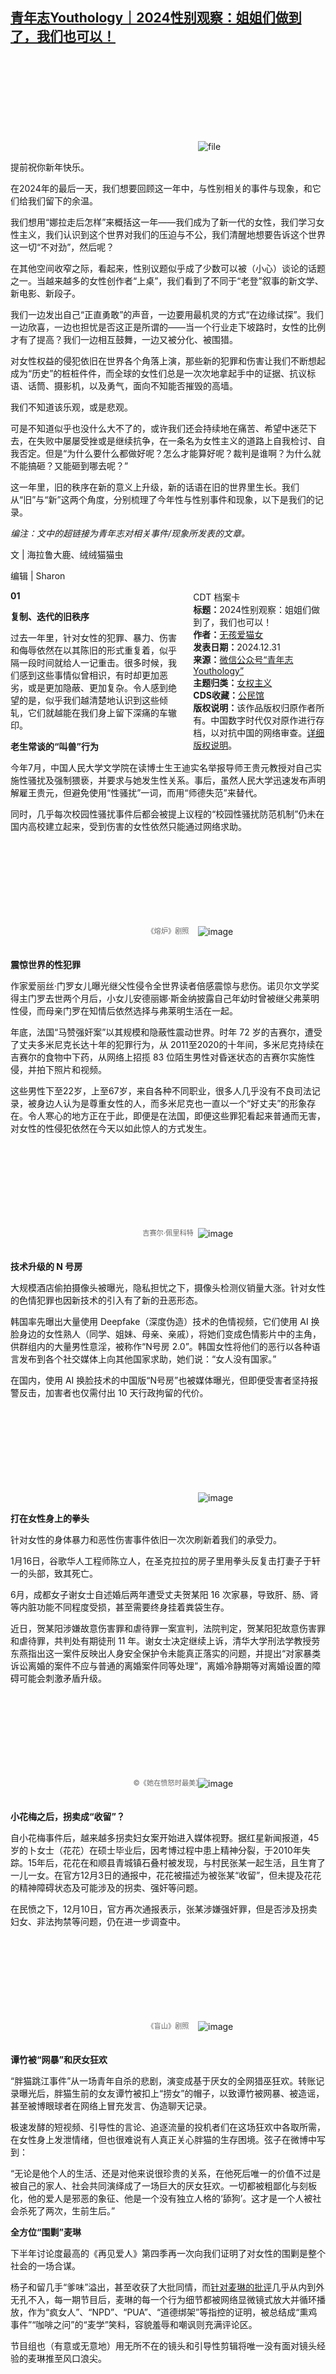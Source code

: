 <!--1735643715000-->
[青年志Youthology｜2024性别观察：姐姐们做到了，我们也可以！](https://chinadigitaltimes.net/chinese/714520.html)
------

<p><img decoding="async" src="data:image/svg+xml,%3Csvg%20xmlns='http://www.w3.org/2000/svg'%20viewBox='0%200%200%200'%3E%3C/svg%3E" alt="file" data-lazy-src="https://chinadigitaltimes.net/chinese/files/2024/12/image-1735643074517.png"><noscript><img decoding="async" src="https://chinadigitaltimes.net/chinese/files/2024/12/image-1735643074517.png" alt="file"></noscript></p><p>提前祝你新年快乐。</p><p>在2024年的最后一天，我们想要回顾这一年中，与性别相关的事件与现象，和它们给我们留下的余温。</p><p>我们想用“娜拉走后怎样”来概括这一年——我们成为了新一代的女性，我们学习女性主义，我们认识到这个世界对我们的压迫与不公，我们清醒地想要告诉这个世界这一切“不对劲”，然后呢？</p><p>在其他空间收窄之际，看起来，性别议题似乎成了少数可以被（小心）谈论的话题之一。当越来越多的女性创作者“上桌”，我们看到了不同于“老登”叙事的新文学、新电影、新段子。</p><p>我们一边发出自己“正直勇敢”的声音，一边要用最机灵的方式“在边缘试探”。我们一边欣喜，一边也担忧是否这正是所谓的——当一个行业走下坡路时，女性的比例才有了提高？我们一边相互鼓舞，一边又被分化、被围猎。</p><p>对女性权益的侵犯依旧在世界各个角落上演，那些新的犯罪和伤害让我们不断想起成为“历史”的桩桩件件，而全球的女性们总是一次次地拿起手中的证据、抗议标语、话筒、摄影机，以及勇气，面向不知能否摧毁的高墙。</p><p>我们不知道该乐观，或是悲观。</p><p>可是不知道似乎也没什么大不了的，或许我们还会持续地在痛苦、希望中迷茫下去，在失败中屡屡受挫或是继续抗争，在一条名为女性主义的道路上自我检讨、自我否定。但是“为什么要什么都做好呢？怎么才能算好呢？裁判是谁啊？为什么就不能搞砸？又能砸到哪去呢？”</p><p>这一年里，旧的秩序在新的意义上升级，新的话语在旧的世界里生长。我们从“旧”与“新”这两个角度，分别梳理了今年性与性别事件和现象，以下是我们的记录。</p><p><em>编注：文中的超链接为青年志对相关事件/现象所发表的文章。</em></p><p>文 | 海拉鲁大鹿、绒绒猫猫虫</p><p>编辑 | Sharon</p><div style="width:42%;float:right;padding-left:20px;"><div class="su-spoiler su-spoiler-style-fancy su-spoiler-icon-chevron-circle" data-scroll-offset="0" data-anchor-in-url="no"><div class="su-spoiler-title" tabindex="0" role="button"><span class="su-spoiler-icon"></span>CDT 档案卡</div><div class="su-spoiler-content su-u-clearfix su-u-trim"><strong>标题：</strong>2024性别观察：姐姐们做到了，我们也可以！<br><strong>作者：</strong><a href="https://chinadigitaltimes.net/space/青年志Youthology" target="_blank">无孩爱猫女</a><br><strong>发表日期：</strong>2024.12.31<br><strong>来源：</strong><a href="https://web.archive.org/web/*/https://mp.weixin.qq.com/s/10hnrRX2XOkwHxcCvztG0A" target="_blank">微信公众号“青年志Youthology”</a><br><strong>主题归类：</strong><a href="https://chinadigitaltimes.net/space/女权主义" target="_blank">女权主义</a><br><strong>CDS收藏：</strong><a href="https://chinadigitaltimes.net/space/%E5%85%AC%E6%B0%91%E9%A6%86" target="_blank" rel="noopener">公民馆</a><br><strong>版权说明：</strong>该作品版权归原作者所有。中国数字时代仅对原作进行存档，以对抗中国的网络审查。<a href="https://chinadigitaltimes.net/chinese/copyright">详细版权说明</a>。</div></div></div><p><strong>01</strong></p><p><strong>复制、迭代的旧秩序</strong></p><p>过去一年里，针对女性的犯罪、暴力、伤害和侮辱依然在以其陈旧的形式重复着，似乎隔一段时间就给人一记重击。很多时候，我们感到这些事情似曾相识，有时却更加恶劣，或是更加隐蔽、更加复杂。令人感到绝望的是，似乎我们越清楚地认识到这些倾轧，它们就越能在我们身上留下深痛的车辙印。</p><p><strong>老生常谈的“叫兽”行为</strong></p><p>今年7月，中国人民大学文学院在读博士生王迪实名举报导师王贵元教授对自己实施性骚扰及强制猥亵，并要求与她发生性关系。事后，虽然人民大学迅速发布声明解雇王贵元，但避免使用“性骚扰”一词，而用“师德失范”来替代。</p><p>同时，几乎每次校园性骚扰事件后都会被提上议程的“校园性骚扰防范机制”仍未在国内高校建立起来，受到伤害的女性依然只能通过网络求助。</p><p><img decoding="async" src="data:image/svg+xml,%3Csvg%20xmlns='http://www.w3.org/2000/svg'%20viewBox='0%200%200%200'%3E%3C/svg%3E" alt="image" data-lazy-src="https://chinadigitaltimes.net/chinese/files/2024/12/post-714520-6773d243cddb0."><noscript><img decoding="async" src="https://chinadigitaltimes.net/chinese/files/2024/12/post-714520-6773d243cddb0." alt="image"></noscript><br><span style="font-size: 0.8em;color: #666;display: block;text-align: center;margin-bottom:32px; margin-top: -20px;line-height:22px;">《熔炉》剧照</span></p><p><strong>震惊世界的性犯罪</strong></p><p>作家爱丽丝·门罗女儿曝光继父性侵令全世界读者倍感震惊与悲伤。诺贝尔文学奖得主门罗去世两个月后，小女儿安德丽娜·斯金纳披露自己年幼时曾被继父弗莱明性侵，而母亲门罗在知情后依然选择与弗莱明生活在一起。</p><p>年底，法国“马赞强奸案”以其规模和隐蔽性震动世界。时年 72 岁的吉赛尔，遭受了丈夫多米尼克长达十年的犯罪行为，从 2011至2020的十年间，多米尼克持续在吉赛尔的食物中下药，从网络上招揽 83 位陌生男性对昏迷状态的吉赛尔实施性侵，并拍下照片和视频。</p><p>这些男性下至22岁，上至67岁，来自各种不同职业，很多人几乎没有不良司法记录，被身边人认为是尊重女性的人，而多米尼克也一直以一个“好丈夫”的形象存在。令人寒心的地方正在于此，即便是在法国，即便这些罪犯看起来普通而无害，对女性的性侵犯依然在今天以如此惊人的方式发生。</p><p><img decoding="async" src="data:image/svg+xml,%3Csvg%20xmlns='http://www.w3.org/2000/svg'%20viewBox='0%200%200%200'%3E%3C/svg%3E" alt="image" data-lazy-src="https://chinadigitaltimes.net/chinese/files/2024/12/post-714520-6773d243e4a06.png"><noscript><img decoding="async" src="https://chinadigitaltimes.net/chinese/files/2024/12/post-714520-6773d243e4a06.png" alt="image"></noscript><br><span style="font-size: 0.8em;color: #666;display: block;text-align: center;margin-bottom:32px; margin-top: -20px;line-height:22px;">吉赛尔·佩里科特</span></p><p><strong>技术升级的 N 号房</strong></p><p>大规模酒店偷拍摄像头被曝光，隐私担忧之下，摄像头检测仪销量大涨。针对女性的色情犯罪也因新技术的引入有了新的丑恶形态。</p><p>韩国率先曝出大量使用 Deepfake（深度伪造）技术的色情视频，它们使用 AI 换脸身边的女性熟人（同学、姐妹、母亲、亲戚），将她们变成色情影片中的主角，供群组内的大量男性意淫，被称作“N号房 2.0”。韩国女性将他们的恶行以各种语言发布到各个社交媒体上向其他国家求助，她们说：“女人没有国家。”</p><p>在国内，使用 AI 换脸技术的中国版“N号房”也被媒体曝光，但即便受害者坚持报警反击，加害者也仅需付出 10 天行政拘留的代价。</p><p><img decoding="async" src="data:image/svg+xml,%3Csvg%20xmlns='http://www.w3.org/2000/svg'%20viewBox='0%200%200%200'%3E%3C/svg%3E" alt="image" data-lazy-src="https://chinadigitaltimes.net/chinese/files/2024/12/post-714520-6773d24403f24.png"><noscript><img decoding="async" src="https://chinadigitaltimes.net/chinese/files/2024/12/post-714520-6773d24403f24.png" alt="image"></noscript></p><p><strong>打在女性身上的拳头</strong></p><p>针对女性的身体暴力和恶性伤害事件依旧一次次刷新着我们的承受力。</p><p>1月16日，谷歌华人工程师陈立人，在圣克拉拉的房子里用拳头反复击打妻子于轩一的头部，致其死亡。</p><p>6月，成都女子谢女士自述婚后两年遭受丈夫贺某阳 16 次家暴，导致肝、肠、肾等内脏功能不同程度受损，甚至需要终身挂着粪袋生存。</p><p>近日，贺某阳涉嫌故意伤害罪和虐待罪一案宣判，法院判定，贺某阳犯故意伤害罪和虐待罪，共判处有期徒刑 11 年。谢女士决定继续上诉，清华大学刑法学教授劳东燕指出这一案件反映出人身安全保护令未能真正落实的问题，并提出“对家暴类诉讼离婚的案件不应与普通的离婚案件同等处理”，离婚冷静期等对离婚设置的障碍可能会刺激矛盾升级。</p><p><img decoding="async" src="data:image/svg+xml,%3Csvg%20xmlns='http://www.w3.org/2000/svg'%20viewBox='0%200%200%200'%3E%3C/svg%3E" alt="image" data-lazy-src="https://chinadigitaltimes.net/chinese/files/2024/12/post-714520-6773d244164cf.png"><noscript><img decoding="async" src="https://chinadigitaltimes.net/chinese/files/2024/12/post-714520-6773d244164cf.png" alt="image"></noscript><br><span style="font-size: 0.8em;color: #666;display: block;text-align: center;margin-bottom:32px; margin-top: -20px;line-height:22px;">©《她在愤怒时最美》</span></p><p><strong>小花梅之后，拐卖成“收留”？</strong></p><p>自小花梅事件后，越来越多拐卖妇女案开始进入媒体视野。据红星新闻报道，45岁的卜女士（花花）在硕士毕业后，因考博过程中患上精神分裂，于2010年失踪。15年后，花花在和顺县青城镇石叠村被发现，与村民张某一起生活，且生育了一儿一女。在官方12月3日的通报中，花花被描述为被张某“收留”，但未提及花花的精神障碍状态及可能涉及的拐卖、强奸等问题。</p><p>在民愤之下，12月10日，官方再次通报表示，张某涉嫌强奸罪，但是否涉及拐卖妇女、非法拘禁等问题，仍在进一步调查中。</p><p><img decoding="async" src="data:image/svg+xml,%3Csvg%20xmlns='http://www.w3.org/2000/svg'%20viewBox='0%200%200%200'%3E%3C/svg%3E" alt="image" data-lazy-src="https://chinadigitaltimes.net/chinese/files/2024/12/post-714520-6773d2441edac."><noscript><img decoding="async" src="https://chinadigitaltimes.net/chinese/files/2024/12/post-714520-6773d2441edac." alt="image"></noscript><br><span style="font-size: 0.8em;color: #666;display: block;text-align: center;margin-bottom:32px; margin-top: -20px;line-height:22px;">《盲山》剧照</span></p><p><strong>谭竹被“网暴”和厌女狂欢</strong></p><p>“胖猫跳江事件”从一场青年自杀的悲剧，演变成基于厌女的全网猎巫狂欢。转账记录曝光后，胖猫生前的女友谭竹被扣上“捞女”的帽子，以致谭竹被网暴、被造谣，甚至被博眼球者在网络上冒充发言、伪造聊天记录。</p><p>极速发酵的短视频、引导性的言论、追逐流量的投机者们在这场狂欢中各取所需，在女性身上发泄情绪，但也很难说有人真正关心胖猫的生存困境。弦子在微博中写到：</p><p>“无论是他个人的生活、还是对他来说很珍贵的关系，在他死后唯一的价值不过是被自己的家人、社会共同演绎成了一场巨大的厌女狂欢。一切都被粗鄙化与刻板化，他的爱人是邪恶的象征、他是一个没有独立人格的‘舔狗’。这才是一个人被社会杀死了两次，生前生后。”</p><p><strong>全方位“围剿”麦琳</strong></p><p>下半年讨论度最高的《再见爱人》第四季再一次向我们证明了对女性的围剿是整个社会的一场合谋。</p><p>杨子和留几手“爹味”溢出，甚至收获了大批同情，而<a href="https://mp.weixin.qq.com/s?__biz=MzA5ODY2NDIyNQ==&amp;mid=2652045809&amp;idx=1&amp;sn=f83705a34baac117ab08b4bb5543957d&amp;scene=21#wechat_redirect">针对麦琳的批评</a>几乎从内到外无孔不入，每一期节目后，麦琳的每一个行为细节都被网络显微镜式放大并循环播放，作为“疯女人”、“NPD”、“PUA”、“道德绑架”等指控的证明，被总结成“熏鸡事件”“咖啡之问”的“麦学”笑料，容貌羞辱和嘲讽则充满评论区。</p><p>节目组也（有意或无意地）用无所不在的镜头和引导性剪辑将唯一没有面对镜头经验的麦琳推至风口浪尖。</p><p><img decoding="async" src="data:image/svg+xml,%3Csvg%20xmlns='http://www.w3.org/2000/svg'%20viewBox='0%200%200%200'%3E%3C/svg%3E" alt="image" data-lazy-src="https://chinadigitaltimes.net/chinese/files/2024/12/post-714520-6773d2442a42b."><noscript><img decoding="async" src="https://chinadigitaltimes.net/chinese/files/2024/12/post-714520-6773d2442a42b." alt="image"></noscript><br><span style="font-size: 0.8em;color: #666;display: block;text-align: center;margin-bottom:32px; margin-top: -20px;line-height:22px;">《再见爱人》节目弹幕</span></p><p><strong>“讨伐”吴柳芳</strong></p><p>11月，国家队退役体操运动员吴柳芳在与另一名国家队退役体操运动员管晨辰的争议中被鉴定为“擦边”。吴柳芳的账号在两天之内一度涨粉超过200万，11月24日，吴柳芳的账号被禁止关注，个人作品也从58条删除到7条。吴柳芳的账号解禁后，迅速涨粉到600多万，而12月底，吴柳芳账号再次被禁言，粉丝仅剩4.4万。</p><p>荒谬的是，在轮番审判吴柳芳之外，舆论再次开始围剿女性的大混战，有人反过来对管晨辰进行容貌羞辱和网暴。《好东西》导演邵艺辉因点赞一条支持吴柳芳的微博，被认为“支持擦边”、“背刺女性”，遭到抵制和讨伐，导致邵艺辉开启微博一键防护，解散粉丝群，并关闭豆瓣主页。</p><p><img decoding="async" src="data:image/svg+xml,%3Csvg%20xmlns='http://www.w3.org/2000/svg'%20viewBox='0%200%200%200'%3E%3C/svg%3E" alt="image" data-lazy-src="https://chinadigitaltimes.net/chinese/files/2024/12/post-714520-6773d244324e6."><noscript><img decoding="async" src="https://chinadigitaltimes.net/chinese/files/2024/12/post-714520-6773d244324e6." alt="image"></noscript><br><span style="font-size: 0.8em;color: #666;display: block;text-align: center;margin-bottom:32px; margin-top: -20px;line-height:22px;">《好东西》剧照</span></p><p><strong>卫生巾少了4 厘米</strong></p><p>在最必需、最常见（但最不可见）的女性用品上，女性空间也在暗暗被扣减。<a href="https://mp.weixin.qq.com/s?__biz=MzA5ODY2NDIyNQ==&amp;mid=2652045761&amp;idx=1&amp;sn=a4ca97078262759118e093ed2505c292&amp;scene=21#wechat_redirect">卫生巾尺寸缩水成为今年最受关注的问题之一</a>，除了尺寸不足之外，PH 值、荧光剂、甲醛、增塑剂等等一系列问题轮番被曝光，女性的健康和安全在基本的需求上仍得不到保障。</p><p>月经是刻意被忽视的，就如女性总是被迫隐身的。卫生巾只是无数不给予女性适配物品和设施中的一项。</p><p><img decoding="async" src="data:image/svg+xml,%3Csvg%20xmlns='http://www.w3.org/2000/svg'%20viewBox='0%200%200%200'%3E%3C/svg%3E" alt="image" data-lazy-src="https://chinadigitaltimes.net/chinese/files/2024/12/post-714520-6773d244496ed.png"><noscript><img decoding="async" src="https://chinadigitaltimes.net/chinese/files/2024/12/post-714520-6773d244496ed.png" alt="image"></noscript></p><p><strong>LGBTQ+持续收窄的生存空间</strong></p><p>今年，国内的一些性少数空间、性别账号继续被关停。</p><p>10月，舞蹈家金星在广州的演出被取消后，发微博询问文旅局未过审批的理由，而后，金星在上海、苏州、佛山等地多场舞台剧全部被取消。</p><p>12月，同人创作网站海棠上的作者们被捕，面临高额罚款和刑罚。</p><p>全球范围内，女性和性少数群体权益正进一步被压缩。8月21日，塔利班颁布新的《弘扬美德和预防邪恶法》，在先前限制女性权利的基础上，该法禁止妇女在公共场合唱歌、朗诵诗歌或大声讲话，要求她们始终遮住脸部和身体，禁止与亲属和丈夫外的男性对视，同时将同性恋、双性恋、跨性别者和性别奇异者定为犯罪行为并对其进行迫害。</p><p><img decoding="async" src="data:image/svg+xml,%3Csvg%20xmlns='http://www.w3.org/2000/svg'%20viewBox='0%200%200%200'%3E%3C/svg%3E" alt="image" data-lazy-src="https://chinadigitaltimes.net/chinese/files/2024/12/post-714520-6773d24455669."><noscript><img decoding="async" src="https://chinadigitaltimes.net/chinese/files/2024/12/post-714520-6773d24455669." alt="image"></noscript><br><span style="font-size: 0.8em;color: #666;display: block;text-align: center;margin-bottom:32px; margin-top: -20px;line-height:22px;">2024 伦敦 Pride 游行</span></p><p><strong>年度性别笑话</strong></p><p><strong>之一：</strong></p><p>3月24日晚，《坠落的审判》在北大举行首映，映后，导演茹斯汀·特里叶与北大教授戴锦华、董强进行对谈，主持人是陈铭。对谈中，董强对导演进行年龄、外貌点评，在导演说话时拿手机拍照，而在与戴锦华讨论时直接破防，指出“我这个人真的不愿意看一部电影上来就进入这种男女的讨论”，“像女的是不是忍辱负重什么的，对我来说太沉重了”，然而这部电影最重要的主题便是讨论女性的困境。</p><p>陈铭则一直在和稀泥，最后持续输出自己长篇大论的观后感，使得观众大喊：“让导演说！让导演说！”现场视频引发了对“爹味”的强烈批评。</p><p><img decoding="async" src="data:image/svg+xml,%3Csvg%20xmlns='http://www.w3.org/2000/svg'%20viewBox='0%200%200%200'%3E%3C/svg%3E" alt="image" data-lazy-src="https://chinadigitaltimes.net/chinese/files/2024/12/post-714520-6773d2445e2d3."><noscript><img decoding="async" src="https://chinadigitaltimes.net/chinese/files/2024/12/post-714520-6773d2445e2d3." alt="image"></noscript><br><span style="font-size: 0.8em;color: #666;display: block;text-align: center;margin-bottom:32px; margin-top: -20px;line-height:22px;">《坠落的审判》北大对谈现场</span></p><p><strong>之二：</strong></p><p>哈萨克斯坦共和国国务顾问叶尔兰·卡林于11月22日拜访中国人民大学并发表演讲，在提问环节，人大教授王宪举发言表示：“我们国家现在女同志是不愿意结婚，不要小孩，……我听说你们那的女大学生毕业以后就生孩子，一个一个地生，她们怎么能够这么相信你们的话，老老实实地、服服帖帖地就这么生孩子，早生、多生？”其言论进一步加剧了年轻人对婚育政策的反感。</p><p>事后，@哈萨克国际通讯社 官方微博发布数条博文，介绍哈萨克斯坦是如何完善社会福利制度和保障女性权益的。</p><p><img decoding="async" src="data:image/svg+xml,%3Csvg%20xmlns='http://www.w3.org/2000/svg'%20viewBox='0%200%200%200'%3E%3C/svg%3E" alt="image" data-lazy-src="https://chinadigitaltimes.net/chinese/files/2024/12/post-714520-6773d24467c3c."><noscript><img decoding="async" src="https://chinadigitaltimes.net/chinese/files/2024/12/post-714520-6773d24467c3c." alt="image"></noscript></p><p><strong>02</strong></p><p><strong>全世界无孩爱猫女，联合起来！</strong></p><p>根据《金融时报》的报道，盖洛普数据显示，全球多个国家18至29岁的群体中，年轻男女的意识形态差距正变得越来越大，尤其是在过去十年间，男性变得越来越保守，而女性则变得越来越自由、进步。其中韩国男性尤其在2015年以后急速右转，与同龄女性的差距超过 50%。_</p><p>在这一背景下，一个很容易感知到的现实是，全球女性正以越来越清醒的姿态争取自己的权利、反抗父权，但与此同时，在一个仍由大多数男性所统治的世界里，这种抗争依然面临着巨大的阻力。</p><p>在其他的年度性别盘点中，都不约而同地提到了今年是“女性上桌”的一年，指的也是我们开始拥有在公共空间大声说话的资格、被聆听的资格。而这样的资格和血肉，会在绵延不断的女性创作者、女性团体、女性社群之间疯长_。</p><p><img decoding="async" src="data:image/svg+xml,%3Csvg%20xmlns='http://www.w3.org/2000/svg'%20viewBox='0%200%200%200'%3E%3C/svg%3E" alt="image" data-lazy-src="https://chinadigitaltimes.net/chinese/files/2024/12/post-714520-6773d24476a74.png"><noscript><img decoding="async" src="https://chinadigitaltimes.net/chinese/files/2024/12/post-714520-6773d24476a74.png" alt="image"></noscript></p><p><strong>不论成败，女孩仍在努力</strong></p><p>两年前，北京蓬蒿剧场创始人王翔被指控性骚扰，在第一位女性蓝莓发帖后，陆续有多名女性讲述自己被其骚扰的经历，王翔以侵犯名誉权起诉了蓝莓和其他11名转发支持者。4月，北京市第四中级人民法院驳回了原告王翔的全部诉讼请求。因性骚扰案取证困难，此类案件中，若被指控方以名誉权起诉，往往能以胜诉告终。</p><p>更常见是李松蔚诉冬妮名誉侵权案的情况，冬妮仍在为维权奔走中。5月17日一审结束后，12月2日，二审宣布维持原判，判定李松蔚胜诉。法院并未认定冬妮方存在证据造假等行为，目前，冬妮表示将把证据交给伦理调查工作组，继续推进心理咨询伦理审查。</p><p>最新的希望来自余华英拐卖儿童案，12月19日，贵州省高级人民法院驳回余华英上诉，维持一审死刑判决。作为当年被拐卖的17个孩子之一，杨妞花在找回自己的家庭（当时已父母双亡）和名字后决定尽自己的一切努力把人贩子送上法庭，她六次在庭审中面对余华英，而这一次余华英再无上诉机会。</p><p><img decoding="async" src="data:image/svg+xml,%3Csvg%20xmlns='http://www.w3.org/2000/svg'%20viewBox='0%200%200%200'%3E%3C/svg%3E" alt="image" data-lazy-src="https://chinadigitaltimes.net/chinese/files/2024/12/post-714520-6773d2448dfcc.png"><noscript><img decoding="async" src="https://chinadigitaltimes.net/chinese/files/2024/12/post-714520-6773d2448dfcc.png" alt="image"></noscript><br><span style="font-size: 0.8em;color: #666;display: block;text-align: center;margin-bottom:32px; margin-top: -20px;line-height:22px;">©《她在愤怒时最美》</span></p><p><strong>来自世界的女性力量</strong></p><p>在法国，备受瞩目的“马赞强奸案”受害者佩利科特·吉赛尔得以正式和丈夫离婚，并起诉前夫和其中 51人确认身份的强奸者。多米尼克被判处20年有期徒刑，49名男性认定为强奸罪，2人被判性侵犯罪。</p><p>在审判中，吉赛尔放弃了匿名权，她说：“我希望所有遭受强奸的女性都能说，‘佩利科特女士做到了，我也可以。’&nbsp;”该案引发法国大规模抗议声援，抗议者们在阿维尼翁法庭外举起“谢谢你，吉赛尔”“每两分钟一趟地铁，每七分钟一起强奸”的牌子，要求严惩马赞强奸案中的罪犯。</p><p>美国大选时，成为特朗普竞选搭档的万斯被曝曾在电视节目中称哈里斯等民主党人是一群生活悲惨的“无孩爱猫女”（childless cat ladies）。特朗普再次赢得大选后，面临可预见的女性权益的挤压，韩国4B运动（不与男性约会、不发生性行为、不结婚、不生育）开始在美国掀起热潮。</p><p>伊朗女性仍在与头巾法抗争。今年，伊朗再次收紧头巾禁令，道德警察开始上街，也再次出现“头巾巡逻车”，逮捕没戴头巾或没戴好头巾的女性。在因不戴头巾被逮捕而逝世的阿米尼去世及大规模抗议两周年之际，在德黑兰街头越来越多的女性不戴头巾。同时，新的道德法律也在进一步收紧女性权利，12月16日，27岁女歌手艾哈迈迪在 YouTube 举行线上演唱会，因未戴头巾而被捕。</p><p><img decoding="async" src="data:image/svg+xml,%3Csvg%20xmlns='http://www.w3.org/2000/svg'%20viewBox='0%200%200%200'%3E%3C/svg%3E" alt="image" data-lazy-src="https://chinadigitaltimes.net/chinese/files/2024/12/post-714520-6773d244a54c2.png"><noscript><img decoding="async" src="https://chinadigitaltimes.net/chinese/files/2024/12/post-714520-6773d244a54c2.png" alt="image"></noscript><br><span style="font-size: 0.8em;color: #666;display: block;text-align: center;margin-bottom:32px; margin-top: -20px;line-height:22px;">支持吉赛尔的抗议者们在阿维尼翁法院前抗议</span></p><p><strong>全女团体：Women 是我们</strong></p><p>11月11日起，韩国同德女大为抵抗“男女共学”模式爆发抗议活动。学生们脱掉校服外套放在学校本馆前的空地上，写下“光荣废校”、“民主同德已经死了”、“共学 OUT！”、“坚持守护女性教育”等标语。</p><p>毕业的师姐们用退还毕业证的方式表示抗议，地板上贴满了她们寄回的毕业证。她们还在抗议卡车上写：“姐姐们就是为了这个才去赚钱的，后辈们不要气馁！”其她女子大学也加入了抗争中。11月21日，同德女大和总学生会就中断讨论男女同校达成协议。目前，全韩国剩余的四年制女子大学只有东德女子大学、梨花女子大学等 7 所。</p><p>与此同时，中国女性主义者们也在以全女社群的方式进行知识分享、信息传播和议题讨论等活动。全女读书会、全女观影团、全女脱口秀、全女主电影、全女播客、全女酒吧、全女团队以女性支持女性、女性守护女性的方式相互依存。</p><p><img decoding="async" src="data:image/svg+xml,%3Csvg%20xmlns='http://www.w3.org/2000/svg'%20viewBox='0%200%200%200'%3E%3C/svg%3E" alt="image" data-lazy-src="https://chinadigitaltimes.net/chinese/files/2024/12/post-714520-6773d244bd517.png"><noscript><img decoding="async" src="https://chinadigitaltimes.net/chinese/files/2024/12/post-714520-6773d244bd517.png" alt="image"></noscript><br><span style="font-size: 0.8em;color: #666;display: block;text-align: center;margin-bottom:32px; margin-top: -20px;line-height:22px;">同德女大抗议期间，女性网友的推送和抗议现场</span></p><p><strong>“请不要庆祝”</strong></p><p>10月10日，韩国女性作家<a href="https://mp.weixin.qq.com/s?__biz=MzA5ODY2NDIyNQ==&amp;mid=2652045134&amp;idx=1&amp;sn=ff6cd9506c915e01983be60da9440cd6&amp;scene=21#wechat_redirect">韩江获得 2024 年诺贝尔文学奖</a>。她以“用强烈的诗意散文直面历史创伤，揭露人类生命的脆弱”获得瑞典文学院的赞誉，是<a href="https://mp.weixin.qq.com/s?__biz=MzA5ODY2NDIyNQ==&amp;mid=2652045450&amp;idx=1&amp;sn=33eb66a8b3f92aef6f6d0f163f3469a5&amp;scene=21#wechat_redirect">韩国</a>也是东亚首位获得诺贝尔文学奖的女性。12月7日，韩江发表诺贝尔文学奖获奖演讲《光与线》。</p><p>在获得此殊荣后，她并未接受任何采访，以拒绝庆祝的方式表达反战意愿。“战争愈演愈烈，当我们还在见证这些悲剧事件（指俄乌和巴以战争）时，每天都有人被抬出去送死，我们怎么能举行庆祝活动或召开新闻发布会呢？请不要庆祝。”“瑞典文学院授予我这个奖项，不是让我们享受，而是让我们保持头脑清醒。”</p><p>即便荣获此至高的文学殊荣，她的作品仍然不出意料地被“不够女性”“不够宏大”等理由贬抑和否认。不过更戏谑的场景则出现在今年的奥斯卡提名名单上，票房年冠《芭比》获得 8 项提名，包括最佳男配角，但最佳女主角和最佳导演两项重要奖项并未获得提名。</p><p><img decoding="async" src="data:image/svg+xml,%3Csvg%20xmlns='http://www.w3.org/2000/svg'%20viewBox='0%200%200%200'%3E%3C/svg%3E" alt="image" data-lazy-src="https://chinadigitaltimes.net/chinese/files/2024/12/post-714520-6773d244d3744.png"><noscript><img decoding="async" src="https://chinadigitaltimes.net/chinese/files/2024/12/post-714520-6773d244d3744.png" alt="image"></noscript><br><span style="font-size: 0.8em;color: #666;display: block;text-align: center;margin-bottom:32px; margin-top: -20px;line-height:22px;">韩江获诺比尔文学奖海报</span></p><p>同样是在东亚，日本女记者伊藤诗织拍摄的记录片《黑箱日记》于今年在国内放映。这部片子和她写作的书《裸泳》记录了她调查自己所遭遇性侵案的经历，以及她勇敢又艰难地起诉身份显赫的侵犯者的故事。该片挑战了日本社会现有的体制，揭露日本之耻。该片入围奥斯卡纪录片短名单。</p><p><img decoding="async" src="data:image/svg+xml,%3Csvg%20xmlns='http://www.w3.org/2000/svg'%20viewBox='0%200%200%200'%3E%3C/svg%3E" alt="image" data-lazy-src="https://chinadigitaltimes.net/chinese/files/2024/12/post-714520-6773d244dbd39."><noscript><img decoding="async" src="https://chinadigitaltimes.net/chinese/files/2024/12/post-714520-6773d244dbd39." alt="image"></noscript><br><span style="font-size: 0.8em;color: #666;display: block;text-align: center;margin-bottom:32px; margin-top: -20px;line-height:22px;">《黑箱日记》剧照</span></p><p><strong>不再悲苦的 Herstory</strong></p><p>“老是重复女性的悲惨叙事，也不利于改善女人的处境。”是电影《好东西》铁梅对她的女下属说的一句话。</p><p>从年初的《热辣滚烫》，杜乐莹铁了心要为自己赢一次；阿烂导演的作品<a href="https://mp.weixin.qq.com/s?__biz=MzA5ODY2NDIyNQ==&amp;mid=2652036624&amp;idx=1&amp;sn=f7d0f8bacde4e9efe0a970277c789f29&amp;scene=21#wechat_redirect">《这个女人》</a>以亦真亦假的镜头，挑衅了作为女人的传统叙事常规；<a href="https://mp.weixin.qq.com/s?__biz=MzA5ODY2NDIyNQ==&amp;mid=2652038423&amp;idx=1&amp;sn=6b7a427316ea66117e6b8e796b2724d2&amp;scene=21#wechat_redirect">《坠落的审判》</a>中的妻子、母亲桑德拉，自私、复杂、怒吼、不遵循婚姻规范；到年中的《老娘与海》的特鲁迪不断地超越被父权设定的“边界”，挑战英吉利海峡；在《出走的决心》，我们从女主角李红身上看到了<a href="https://mp.weixin.qq.com/s?__biz=MzA5ODY2NDIyNQ==&amp;mid=2652044432&amp;idx=1&amp;sn=1e74d44bfecec9a6a7f33f58e5f0707d&amp;scene=21#wechat_redirect">50岁女性的觉醒</a>，不再为了家庭推迟自己的愿望，；再到年末的<a href="https://mp.weixin.qq.com/s?__biz=MzA5ODY2NDIyNQ==&amp;mid=2652045214&amp;idx=1&amp;sn=d57d869432639d2762a1371100c249bb&amp;scene=21#wechat_redirect">《女人世界》</a>里 92 岁的余金巧和复古舞团的奶奶们通过舞蹈向死而生；以及<a href="https://mp.weixin.qq.com/s?__biz=MzA5ODY2NDIyNQ==&amp;mid=2652046446&amp;idx=1&amp;sn=3c0998c2a83fc3c0219e86d8ceaba9a1&amp;scene=21#wechat_redirect">《好东西》</a>本身，呈现了觉醒后的女人如何清醒又复杂地存在。</p><p>这些电影都让我们看到，女性不再以“受害者”、<a href="https://mp.weixin.qq.com/s?__biz=MzA5ODY2NDIyNQ==&amp;mid=2652043495&amp;idx=1&amp;sn=77aace4ba733251b0bc3ebe7447ff264&amp;scene=21#wechat_redirect">“受虐者”</a>的形象出现，不再依靠反应现实社会中的弱势地位来表彰女性议题的重要性，而是她们逐渐接受并选择掌控自己的命运，不再跌落父权为女性设置的“以爱为名”的陷阱。</p><p>这似乎呼应了一个女性主义转向，即不是我们要彻底抛开历史和苦难，而是在面对它们的同时，也可以创造和记录属于女性的鲜活的生命力与情谊。在女导演们设置的镜头里，女人可以打拳、打鼓、游泳、跳舞、自驾，有热爱、有愤怒、有欲望、有野心。女人也可以不再依赖男人，而是与女人互相依存。</p><p><img decoding="async" src="data:image/svg+xml,%3Csvg%20xmlns='http://www.w3.org/2000/svg'%20viewBox='0%200%200%200'%3E%3C/svg%3E" alt="image" data-lazy-src="https://chinadigitaltimes.net/chinese/files/2024/12/post-714520-6773d244e3c91."><noscript><img decoding="async" src="https://chinadigitaltimes.net/chinese/files/2024/12/post-714520-6773d244e3c91." alt="image"></noscript><br><span style="font-size: 0.8em;color: #666;display: block;text-align: center;margin-bottom:32px; margin-top: -20px;line-height:22px;">《女人世界》剧照</span></p><p><strong>要现身，要反击</strong></p><p>九人话剧出品的“民国宇宙”系列话剧无一不围绕旧时代的女性困境和女性之力演绎女性的历史。《翻山海》是2024年九人话剧的原创新作，讲述在女校长、女教练的带领下，三山女子篮球队如何突破自我、现身赛场、共赴山海的热血故事。</p><p>同样在话剧场域，英国女性演员朱迪·科默在独角话剧《初步举证》中饰演年轻有为的女律师，同时作为受害者的她，对<a href="https://mp.weixin.qq.com/s?__biz=MzA5ODY2NDIyNQ==&amp;mid=2652035257&amp;idx=1&amp;sn=59a930c273d0b07b4104c534cd28a9f7&amp;scene=21#wechat_redirect">反击性侵犯</a>、性同意的议题在法律的层面进行了激烈的探讨。该话剧于今年引进国内，由女性演员辛芷蕾出演。</p><p><img decoding="async" src="data:image/svg+xml,%3Csvg%20xmlns='http://www.w3.org/2000/svg'%20viewBox='0%200%200%200'%3E%3C/svg%3E" alt="image" data-lazy-src="https://chinadigitaltimes.net/chinese/files/2024/12/post-714520-6773d244ece24."><noscript><img decoding="async" src="https://chinadigitaltimes.net/chinese/files/2024/12/post-714520-6773d244ece24." alt="image"></noscript><br><span style="font-size: 0.8em;color: #666;display: block;text-align: center;margin-bottom:32px; margin-top: -20px;line-height:22px;">《翻山海》剧照</span></p><p><strong>夺回女性语言的权利</strong></p><p>《Young Woman and the Sea》(《老娘与海》)上映期间，因其中文译名《泳者之心》巧妙地抹去了原文中显著的女性痕迹而引发了女性群体的不满，毕竟这是讲述首位横渡英吉利海峡女性的电影。《老娘与海》这个更贴合原文、同时能彰显女性野心和魄力的译名则备受好评。</p><p>电影《好东西》以密集的爆梗和金句引发争议，有人评价这像是短视频、脱口秀，但不是电影，实际这种评价忽略了女性主义者内部对这些话语的共鸣——“那些话就是说给我们听的”，也是对优秀女性创作的否认。</p><p>今年的女性主义译本《语言恶女》解析了日常中脏活的辱女意味，揭露日常语言中的性别偏见，探讨女性能如何通过语言为自己赋权，登榜年度豆瓣图书。</p><p>脱口秀领域也有越来越多的女性创作者出现，并设立女子脱口秀专场。唐香玉在《喜剧之王》的淘汰现场感谢杨笠令无数网友动容，她说：“我们的未来会很有名，也很有钱，我们的血肉会继续疯长，我们会一直，一直留在这个桌上。”</p><p>即便如此，时隔三年，杨笠的商业代言再次遭受抵制。</p><p><img decoding="async" src="data:image/svg+xml,%3Csvg%20xmlns='http://www.w3.org/2000/svg'%20viewBox='0%200%200%200'%3E%3C/svg%3E" alt="image" data-lazy-src="https://chinadigitaltimes.net/chinese/files/2024/12/post-714520-6773d2450ec2c.png"><noscript><img decoding="async" src="https://chinadigitaltimes.net/chinese/files/2024/12/post-714520-6773d2450ec2c.png" alt="image"></noscript><br><span style="font-size: 0.8em;color: #666;display: block;text-align: center;margin-bottom:32px; margin-top: -20px;line-height:22px;">唐香玉在淘汰现场感谢“姐姐”杨笠</span></p><p><strong>建立“不登”的世界</strong></p><p>男人发明了小妞文学、小妞电影（chick flick）和一系列贬低女性创作者的概念。而在女性电影、女性文学元年，女人们也发明了“老登文学”“老登电影”（dick flick）来批评那些备受男性导演青睐的男性叙事，譬如发明一个武器、救赎一个女人、一场漫长的说教、或是男子气概的比拼。</p><p>老登电影的评比从豆瓣 Top250 开始，从最初级的“小试牛登”《楚门的世界》、“半登不熟”《辛德勒的名单》到十级“一代登师”<a href="https://mp.weixin.qq.com/s?__biz=MzA5ODY2NDIyNQ==&amp;mid=2652045358&amp;idx=1&amp;sn=7182304ba4725cb230697a35eb6177cc&amp;scene=21#wechat_redirect">《这个杀手不太冷》</a>、“登前绝后”《教父》。即便“爹味儿”和“登味儿”是仅有的批评男性电影的词汇，仍有不少网友提出“请不要拿老登文学扫射全部优秀作品”来为他们正名。</p><p>同时也有女性网友表示，“特别感激发明老登文学，老登电影的人，把我那种看的时候感觉不对劲但又说不出哪里不舒服的状态精准道破。”和贬抑女性作品声音不同的是，老登发明本质是为了“去老登”，女性观众希望从批判登味儿开始，去建立一个“不登”的世界。</p><p><img decoding="async" src="data:image/svg+xml,%3Csvg%20xmlns='http://www.w3.org/2000/svg'%20viewBox='0%200%200%200'%3E%3C/svg%3E" alt="image" data-lazy-src="https://chinadigitaltimes.net/chinese/files/2024/12/post-714520-6773d2451ccf4.png"><noscript><img decoding="async" src="https://chinadigitaltimes.net/chinese/files/2024/12/post-714520-6773d2451ccf4.png" alt="image"></noscript><br><span style="font-size: 0.8em;color: #666;display: block;text-align: center;margin-bottom:32px; margin-top: -20px;line-height:22px;">《老娘与海》剧照</span></p><p><strong>勇敢、正直、有阅读量</strong></p><p>从电影《好东西》里铁梅的书柜上，我们瞥见了女性议题书籍的一角。电影里，小孩儿问铁梅：“我正直、勇敢、有阅读量，我可怜什么？”有阅读量不会可怜，而在狭窄的、被男性抢占的话语空间中，能不断让我们感到有希望的是，女性议题相关书籍的出版物在持续地生长。</p><p>中国大陆非虚构作品《我的母亲做保洁》是作家张小满书写对她母亲春香的观察，讲述底层女性的处境和交错复杂的母女关系，登榜年度豆瓣图书；“菜场女性作家”陈慧在<a href="https://mp.weixin.qq.com/s?__biz=MzA5ODY2NDIyNQ==&amp;mid=2652045017&amp;idx=1&amp;sn=44c205e5b74d9a6d59e5402c0d218ebc&amp;scene=21#wechat_redirect">《在菜场，在人间》</a>写作菜市场的人间百态；双胞胎姐妹、脱口秀演员颜怡、颜悦以黑色幽默的口吻书写都市女性的荒诞故事——<a href="https://mp.weixin.qq.com/s?__biz=MzA5ODY2NDIyNQ==&amp;mid=2652045976&amp;idx=1&amp;sn=0930c51a5e4b89bf4b3cebd7c17f4911&amp;scene=21#wechat_redirect">《正常故事》</a>；在带领学生们读了五年的《达洛维夫人》之后，张秋子在《与达洛维夫人共度一天》中发出对于女性文学的思考……</p><p>今年的译文作品有 1997出版的社会学著作《性别打结》，阐释“父权制是什么？”；《性权利：21 世纪的女性主义》审视我们对“性”的含义的理解变化，以及公共政策如何对性产生影响；台湾译者翻译的《她物志》挑选出100件女性会使用的日常物品，从“物品”的角度讲述女性的历史；《厌女症与红药丸》让我们窥见了美国社交媒体的厌女风潮等等。</p><p><img decoding="async" src="data:image/svg+xml,%3Csvg%20xmlns='http://www.w3.org/2000/svg'%20viewBox='0%200%200%200'%3E%3C/svg%3E" alt="image" data-lazy-src="https://chinadigitaltimes.net/chinese/files/2024/12/post-714520-6773d2452873b."><noscript><img decoding="async" src="https://chinadigitaltimes.net/chinese/files/2024/12/post-714520-6773d2452873b." alt="image"></noscript></p><p><strong>我们都是“娜拉”</strong></p><p>这个女性与性别的年度回顾，我们想以娜拉的故事收尾。</p><p>我们都记得前《人物》记者安小庆在 2021 年发表的《平原上的娜拉》一文轰动了一时。刘小样一句“宁愿痛苦，不要麻木”的呐喊，让所有准备出走、正在出走、已经出走的女性被深深触动，发出“我们都是刘小样”的感慨。</p><p>安小庆写作的起源，是多年前她看到张越主持的节目《半边天》中对刘小样的采访。而在今年秋天，时隔 23 年，张越带着她的新节目《她的房间》和安小庆一同，再次见到了刘小样。她们三位女性在见面时相拥在一起，张越和安小庆也看见了刘小样的重生。</p><p>今年，我们也发表了女性<a href="https://mp.weixin.qq.com/s?__biz=MzA5ODY2NDIyNQ==&amp;mid=2652038049&amp;idx=1&amp;sn=6731ac674fc0e2a26f4b2992ea283c08&amp;scene=21#wechat_redirect">改母姓</a>行动困境特稿，<a href="https://mp.weixin.qq.com/s?__biz=MzA5ODY2NDIyNQ==&amp;mid=2652039548&amp;idx=1&amp;sn=7a4e63957047555a6c462f263556168b&amp;scene=21#wechat_redirect">在富士康打工的流动女工</a>的故事，<a href="https://mp.weixin.qq.com/s?__biz=MzA5ODY2NDIyNQ==&amp;mid=2652045107&amp;idx=1&amp;sn=36701e338c787bf45e4e93534f85c906&amp;scene=21#wechat_redirect">潮汕女孩出走</a>的自述等文章。于是，我们也真心祝愿，每一位在尝试出走、已经出走的女性都能慢慢恢复<a href="https://mp.weixin.qq.com/s?__biz=MzA5ODY2NDIyNQ==&amp;mid=2652037064&amp;idx=1&amp;sn=430b258be457f75e9dba7f3710cdeabb&amp;chksm=8b685586bc1fdc907f8a217c7b28212ff0cf4c572a8879611f2ad4d31edd7939a7139fdde09e&amp;scene=21#wechat_redirect">创伤</a>、重获新生。</p><p><img decoding="async" src="data:image/svg+xml,%3Csvg%20xmlns='http://www.w3.org/2000/svg'%20viewBox='0%200%200%200'%3E%3C/svg%3E" alt="image" data-lazy-src="https://chinadigitaltimes.net/chinese/files/2024/12/post-714520-6773d245347ed.png"><noscript><img decoding="async" src="https://chinadigitaltimes.net/chinese/files/2024/12/post-714520-6773d245347ed.png" alt="image"></noscript><br><span style="font-size: 0.8em;color: #666;display: block;text-align: center;margin-bottom:32px; margin-top: -20px;line-height:22px;">张越节目《她的房间》中的刘小样</span></p><div class="addtoany_share_save_container addtoany_content addtoany_content_bottom"><div class="a2a_kit a2a_kit_size_32 addtoany_list" data-a2a-url="https://chinadigitaltimes.net/chinese/714520.html" data-a2a-title="青年志Youthology｜2024性别观察：姐姐们做到了，我们也可以！"><a class="a2a_button_facebook" href="https://www.addtoany.com/add_to/facebook?linkurl=https%3A%2F%2Fchinadigitaltimes.net%2Fchinese%2F714520.html&amp;linkname=%E9%9D%92%E5%B9%B4%E5%BF%97Youthology%EF%BD%9C2024%E6%80%A7%E5%88%AB%E8%A7%82%E5%AF%9F%EF%BC%9A%E5%A7%90%E5%A7%90%E4%BB%AC%E5%81%9A%E5%88%B0%E4%BA%86%EF%BC%8C%E6%88%91%E4%BB%AC%E4%B9%9F%E5%8F%AF%E4%BB%A5%EF%BC%81" title="Facebook" rel="nofollow noopener" target="_blank"></a><a class="a2a_button_twitter" href="https://www.addtoany.com/add_to/twitter?linkurl=https%3A%2F%2Fchinadigitaltimes.net%2Fchinese%2F714520.html&amp;linkname=%E9%9D%92%E5%B9%B4%E5%BF%97Youthology%EF%BD%9C2024%E6%80%A7%E5%88%AB%E8%A7%82%E5%AF%9F%EF%BC%9A%E5%A7%90%E5%A7%90%E4%BB%AC%E5%81%9A%E5%88%B0%E4%BA%86%EF%BC%8C%E6%88%91%E4%BB%AC%E4%B9%9F%E5%8F%AF%E4%BB%A5%EF%BC%81" title="Twitter" rel="nofollow noopener" target="_blank"></a><a class="a2a_button_telegram" href="https://www.addtoany.com/add_to/telegram?linkurl=https%3A%2F%2Fchinadigitaltimes.net%2Fchinese%2F714520.html&amp;linkname=%E9%9D%92%E5%B9%B4%E5%BF%97Youthology%EF%BD%9C2024%E6%80%A7%E5%88%AB%E8%A7%82%E5%AF%9F%EF%BC%9A%E5%A7%90%E5%A7%90%E4%BB%AC%E5%81%9A%E5%88%B0%E4%BA%86%EF%BC%8C%E6%88%91%E4%BB%AC%E4%B9%9F%E5%8F%AF%E4%BB%A5%EF%BC%81" title="Telegram" rel="nofollow noopener" target="_blank"></a><a class="a2a_button_reddit" href="https://www.addtoany.com/add_to/reddit?linkurl=https%3A%2F%2Fchinadigitaltimes.net%2Fchinese%2F714520.html&amp;linkname=%E9%9D%92%E5%B9%B4%E5%BF%97Youthology%EF%BD%9C2024%E6%80%A7%E5%88%AB%E8%A7%82%E5%AF%9F%EF%BC%9A%E5%A7%90%E5%A7%90%E4%BB%AC%E5%81%9A%E5%88%B0%E4%BA%86%EF%BC%8C%E6%88%91%E4%BB%AC%E4%B9%9F%E5%8F%AF%E4%BB%A5%EF%BC%81" title="Reddit" rel="nofollow noopener" target="_blank"></a><a class="a2a_button_whatsapp" href="https://www.addtoany.com/add_to/whatsapp?linkurl=https%3A%2F%2Fchinadigitaltimes.net%2Fchinese%2F714520.html&amp;linkname=%E9%9D%92%E5%B9%B4%E5%BF%97Youthology%EF%BD%9C2024%E6%80%A7%E5%88%AB%E8%A7%82%E5%AF%9F%EF%BC%9A%E5%A7%90%E5%A7%90%E4%BB%AC%E5%81%9A%E5%88%B0%E4%BA%86%EF%BC%8C%E6%88%91%E4%BB%AC%E4%B9%9F%E5%8F%AF%E4%BB%A5%EF%BC%81" title="WhatsApp" rel="nofollow noopener" target="_blank"></a><a class="a2a_button_email" href="https://www.addtoany.com/add_to/email?linkurl=https%3A%2F%2Fchinadigitaltimes.net%2Fchinese%2F714520.html&amp;linkname=%E9%9D%92%E5%B9%B4%E5%BF%97Youthology%EF%BD%9C2024%E6%80%A7%E5%88%AB%E8%A7%82%E5%AF%9F%EF%BC%9A%E5%A7%90%E5%A7%90%E4%BB%AC%E5%81%9A%E5%88%B0%E4%BA%86%EF%BC%8C%E6%88%91%E4%BB%AC%E4%B9%9F%E5%8F%AF%E4%BB%A5%EF%BC%81" title="Email" rel="nofollow noopener" target="_blank"></a><a class="a2a_button_copy_link" href="https://www.addtoany.com/add_to/copy_link?linkurl=https%3A%2F%2Fchinadigitaltimes.net%2Fchinese%2F714520.html&amp;linkname=%E9%9D%92%E5%B9%B4%E5%BF%97Youthology%EF%BD%9C2024%E6%80%A7%E5%88%AB%E8%A7%82%E5%AF%9F%EF%BC%9A%E5%A7%90%E5%A7%90%E4%BB%AC%E5%81%9A%E5%88%B0%E4%BA%86%EF%BC%8C%E6%88%91%E4%BB%AC%E4%B9%9F%E5%8F%AF%E4%BB%A5%EF%BC%81" title="Copy Link" rel="nofollow noopener" target="_blank"></a><a class="a2a_dd addtoany_share_save addtoany_share" href="https://www.addtoany.com/share"></a></div></div>
